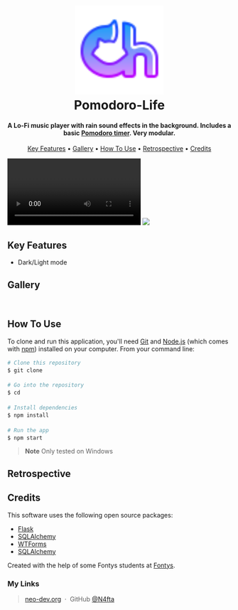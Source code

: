 <h1 align="center">
  <br>
  <!--- cspell:disable-next-line --->
  <img src="readme-images/icons8-chillhop-music-64.png" alt="" width="200">
  <br>
  Pomodoro-Life
  <br>
</h1>

<h4 align="center">A Lo-Fi music player with rain sound effects in the background. Includes a basic <a href="https://en.wikipedia.org/wiki/Pomodoro_Technique" target="_blank">Pomodoro timer</a>. Very modular.</h4>

<!-- Horizontal short Menu (w\ Links) -->
<p align="center">
  <a href="#key-features">Key Features</a> •
  <a href="#gallery">Gallery</a> •
  <a href="#how-to-use">How To Use</a> •
  <a href="#retrospective">Retrospective</a> •
  <a href="#credits">Credits</a>
</p>

<!-- Animated Screenshot-->

![](readme-images/LofiPomodoro-Loop.mp4)
![](readme-images/LofiPomodoro-Loop.gif)

## Key Features

- Dark/Light mode

## Gallery

<div align=center>
<img src="https://placehold.co/600x300?text=Screenshot&font=roboto" alt="" width="600">
<img src="https://placehold.co/600x300?text=Screenshot&font=roboto" alt="" width="600">
</div>

## How To Use

To clone and run this application, you'll need [Git](https://git-scm.com) and [Node.js](https://nodejs.org/en/download/) (which comes with [npm](http://npmjs.com)) installed on your computer. From your command line:

```bash
# Clone this repository
$ git clone

# Go into the repository
$ cd

# Install dependencies
$ npm install

# Run the app
$ npm start
```

> **Note**
> Only tested on Windows

## Retrospective

## Credits

This software uses the following open source packages:

- [Flask](https://flask.palletsprojects.com/en/stable/)
- [SQLAlchemy](https://www.sqlalchemy.org/)
- [WTForms](https://pypi.org/project/WTForms/)
- [SQLAlchemy](https://www.sqlalchemy.org/)

Created with the help of some Fontys students at [Fontys](https://www.fontys.nl/).

### My Links

> [neo-dev.org](https://neo-dev.org) &nbsp;&middot;&nbsp;
> GitHub [@N4fta](https://github.com/N4fta)
